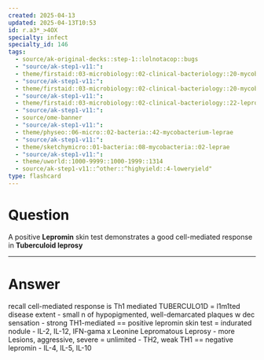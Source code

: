 ```yaml
---
created: 2025-04-13
updated: 2025-04-13T10:53
id: r.a3*_>4OX
specialty: infect
specialty_id: 146
tags:
  - source/ak-original-decks::step-1::lolnotacop::bugs
  - "source/ak-step1-v11:": 
  - theme/firstaid::03-microbiology::02-clinical-bacteriology::20-mycobacteria
  - "source/ak-step1-v11:": 
  - theme/firstaid::03-microbiology::02-clinical-bacteriology::20-mycobacteria::mycobacterium-leprae
  - "source/ak-step1-v11:": 
  - theme/firstaid::03-microbiology::02-clinical-bacteriology::22-leprosy
  - "source/ak-step1-v11:": 
  - source/ome-banner
  - "source/ak-step1-v11:": 
  - theme/physeo::06-micro::02-bacteria::42-mycobacterium-leprae
  - "source/ak-step1-v11:": 
  - theme/sketchymicro::01-bacteria::08-mycobacteria::02-leprae
  - "source/ak-step1-v11:": 
  - theme/uworld::1000-9999::1000-1999::1314
  - source/ak-step1-v11::^other::^highyield::4-loweryield"
type: flashcard
---
```


# Question
A positive **Lepromin** skin test demonstrates a good cell-mediated response in **Tuberculoid leprosy**

---

# Answer
recall cell-mediated response is Th1 mediated   TUBERCULO1D = l1m1ted disease extent - small n of hypopigmented, well-demarcated plaques w dec sensation - strong TH1-mediated == positive lepromin skin test = indurated nodule - IL-2, IL-12, IFN-gama   x Leonine Lepromatous Leprosy - more Lesions, aggressive, severe = unlimited - TH2, weak TH1 == negative lepromin - IL-4, IL-5, IL-10